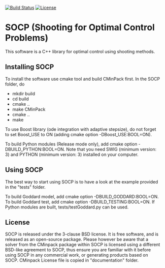[![Build Status](https://travis-ci.com/bherisse/socp.svg?branch=master)](https://travis-ci.com/bherisse/socp)
[![License](https://img.shields.io/badge/License-BSD%203--Clause-blue.svg)](https://opensource.org/licenses/BSD-3-Clause)

SOCP (Shooting for Optimal Control Problems)
===========
	
This software is a C++ library for optimal control using shooting methods.
	
Installing SOCP
----------

To install the software use cmake tool and build CMinPack first. In the SOCP folder, do 
- mkdir build
- cd build
- cmake ..
- make CMinPack
- cmake ..
- make

To use Boost library (ode integration with adaptive stepsize), do not forget to set Boost_USE to ON (adding cmake option -DBoost_USE:BOOL=ON). 

To build Python modules (Release mode only), add cmake option -DBUILD_PYTHON:BOOL=ON. 
Note that you need SWIG (minimum version: 3) and PYTHON (minimum version: 3) installed on your computer. 

Using SOCP
---------

The best way to start using SOCP is to have a look at the example provided in the "tests" folder. 

To build Goddard model, add cmake option -DBUILD_GODDARD:BOOL=ON. To build Goddard test, add cmake option -DBUILD_TESTING:BOOL=ON.
If Python modules are built, tests/testGoddard.py can be used.

License
--------

SOCP is released under the 3-clause BSD license. It is free software, and is released as an open-source package. 
Please however be aware that a solver from the CMinpack package within SOCP is licensed using a different 
BSD-like agreement to SOCP, thus ensure you are familiar with it before using SOCP in any commercial work, 
or generating products based on SOCP.
CMinpack License file is copied in "documentation" folder.
